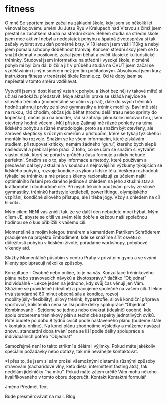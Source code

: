 # fitness

O mně
Se sportem jsem začal na základní škole, kdy jsem se několik let věnoval bojovému umění Ju Jutsu Ryu v Kralupech nad Vltavou s čímž jsem přestal se začátkem studia na střední škole. Během studia na střední škole jsem moc aktivní nebyl a nedostatek pohybu a špatná životospráva si tak začaly vybírat svou daň poměrně brzy. V 18 letech jsem vážil 110kg a nebyl jsem pomalu schopný doběhnout tramvaj. Koncem střední škoy jsem se to snažil dohnat v posilovně, začal jsem běhat a cvičit klasické kulturistické tréninky. Studoval jsem informatiku na střední i vysoké škole, nicméně pohyb mi byl čím dál bližší a již v průběhu studia na ČVUT jsem začal se vzděláváním i jiným směrem než jen tím počítačovým. Absolvoval jsem kurz instruktora fitness v trenérské škole Ronnie.cz. Od té doby jsem se nepřestal v tomto směru vzdělávat.

Vytvořil jsem si dost kladný vztah k pohybu a život bez něj (v takové míře) si už asi nedokážu představit. Moje aktuální praxe se skládá nejvíce ze silového tréninku (momentálně se učím vzpírat), dále do svých tréninků hodně zahrnuji prvky ze silové gymnastiky a trénink mobility. Baví mě stát na rukou, rád chodím, občas jdu běhat (trochu delší trasu nebo sprinty do kopečka:), občas jdu na boulder, rád si zahraju jakoukoliv míčovou hru, jsem otevřený hodně věcem..
Můj přístup
Zajímají mě různé pohledy na téma lidského pohybu a různé metodologie, proto se snažím být otevřený, ale zároveň skeptický k různým směrům a přístupům, které se týkají fyzického i mentálního rozvoje. Snažím se ke všem informacím, které získávám studiem, přistupovat kriticky, nemám žádného “guru”, kterého bych slepě následoval a přebíral jeho práci. Z toho, co se učím se snažím si vytvářet vlastní otisk, který se pořád v průběhu času formuje a nikdy nebude perfektní. Snažím se o to, aby informace a metody, které používám a předávám dál byly aktuální a v souladu s nejnovějšími výzkumy týkajících se lidského pohybu, rozvoje kondice a výkonu lidské těla. Veškerá rozhodnutí týkající se tréninku a mé práce s klienty racionalizuji za účelem najití optimálního řešení pro daného jedince s ohledem na jeho aktuální stav a krátkodobé i dlouhodobé cíle. Při mých lekcích používám prvky ze silové gymnastiky, tréninků hardstyle kettlebell, powerliftingu, olympijského vzpírání, kondičně silového přístupu, ale i třeba jógy. Vždy s ohledem na cíl klienta.

Mým cílem NENÍ vás zničit tak, že se další den nebudete moci hýbat. Mým cílem JE, abyste se cítili ve svém těle dobře a každou naší společnou hodinou se o kus přiblížili k vašemu cíli.

Momentálně s mojím kolegou trenérem a kamarádem Patrikem Schröderem pracujeme na projektu Embodiment, kde se snažíme šířit osvětu o důležitosti pohybu v lidském životě, pořádáme workshopy, pohybové víkendy atd.

Služby
Momentálně působím v centru Prahy v privátním gymu a se svými klienty spolupracuji několika způsoby.

Konzultace - Osobně nebo online, to je na vás. Konzultace tréninkového plánu nebo stravovacích návyků a životosprávy.*
tlačítko “Objednat”
Individuálně - Lekce jeden na jednoho, kdy svůj čas věnuji jen Vám. Sházíme se pravidelně (ideálně) a pracujeme společně na vašem cíli.
1 lekce trvá standardně 60 minut
obecná síla a kondice, rozvoj mobility(síly+flexibility), silový trénink, hypertrofie, silově kondiční příprava sportovců, kalistenika
cena se liší podle délky spolupráce
“Objednat”
Kombinovaně -  Sejdeme se jednou nebo dvakrát (ideálně) osobně, kde spolu probereme tréninkový plán a technické aspekty jednotlivých cviků. Poté budete po dobu 8 týdnů cvičit podle nastaveného plánu (budeme stále v kontaktu online). Na konci plánu zhodnotíme výsledky a můžeme navázat znovu.
standardní doba trvání
cena se liší podle délky spolupráce a individuálních potřeb
“Objednat”

Samozřejmě není to takto striktní a dělám i výjimky. Pokud máte jakékoliv speciální požadavky nebo dotazy, tak mě neváhejte kontaktovat.

*I přes to, že jsem si sám prošel všemožnými dietami a různými způsoby stravování (sacharidové vlny, keto dieta, intermittent fasting atd.), tak nedělám jídelníčky “na míru”. Pokud máte zájem určitě Vám mohu někoho kvalifikovaného v tomto oboru doporučit.
Kontakt
Kontaktní formulář

Jméno
Předmět
Text

Bude přesměrovávat na mail.
Blog

